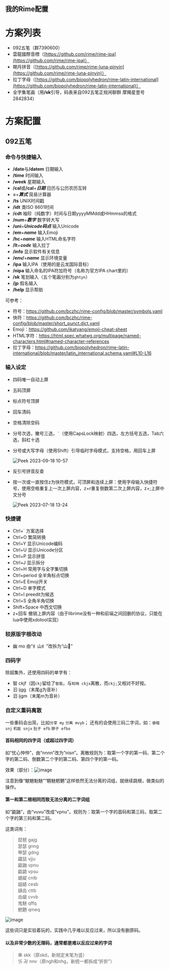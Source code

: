我的Rime配置
--
# 方案列表

- 092五笔（群7390600）
- 雲龍國際音標（[https://github.com/rime/rime-ipa](https://github.com/rime/rime-ipa)）
- 朙月拼音（[https://github.com/rime/rime-luna-pinyin](https://github.com/rime/rime-luna-pinyin)）
- 拉丁字母（[https://github.com/biopolyhedron/rime-latin-international](https://github.com/biopolyhedron/rime-latin-international)）
- 全字集笔画（用<b>/sk</b>引导，码表来自092五笔正规闲聊群 摩羯星壹号2842834）

# 方案配置

## 092五笔

### 命令与快捷输入

- **/date**与<b>/datem</b> 日期输入
- **/time** 时间输入
- **/week** 星期输入
- **/cal**或<b>/cal</b>+***日期*** 日历与公历农历互转
- **=**+***算式***  简易计算器
- **/ts** UNIX时间戳
- **/idt** 类ISO 8601时间
- **/cdt** 袖珍（纯数字）时间与日期yyyyMMdd或HHmmss的格式
- **/num**+***数字*** 数字转大写
- **/uni**+***Unicode码点*** 输入Unicode
- **/em**+***name*** 输入Emoji
- **/hc**+***name*** 输入HTML命名字符
- **/lt**+***code*** 输入拉丁
- **/info** 显示软件有关信息
- **/env/**+***name*** 显示环境变量
- **/ipa** 输入IPA（使用的是云龙国际音标）
- **/nipa** 输入命名的IPA符加符号（名称为官方IPA chart里的）
- **/sk** 笔划输入（五个笔画分别为`ghtyn`）
- **/jp** 假名输入
- **/help** 显示帮助

可参考：

- 符号：https://github.com/bczhc/rime-config/blob/master/symbols.yaml
- 快符：https://github.com/bczhc/rime-config/blob/master/short_punct.dict.yaml
- Emoji：https://github.com/ikatyang/emoji-cheat-sheet
- HTML字符：https://html.spec.whatwg.org/multipage/named-characters.html#named-character-references
- 拉丁字母：https://github.com/biopolyhedron/rime-latin-international/blob/master/latin_international.schema.yaml#L10-L16

### 输入设定

- 四码唯一自动上屏
- 五码顶屏
- 标点符号顶屏
- 回车清码
- 空格清除空码
- 分号次选，撇号三选，`` ` ``（使用CapsLock映射）四选，左方括号五选，Tab六选，斜杠十选
- 分号或大写字母（使用Shift）引导临时字母模式，支持空格，用回车上屏

  ![Peek 2023-09-18 10-57](https://github.com/bczhc/rime-config/assets/49330580/532f2388-3af1-4b9d-a55d-69ea02f589b7)

- 反引号拼音反查
- 按一次或一直按住z为快符模式，可顶屏和连续上屏：使用字母输入快捷符号，使用空格重复上一次上屏内容，z+r重复倒数第二次上屏内容，z+;上屏中文分号

  ![Peek 2023-07-18 13-24](https://github.com/bczhc/rime-config/assets/49330580/ac95c3aa-5950-4eee-891d-216e0903bac1)

### 快捷键

- Ctrl+\` 方案选择
- Ctrl+O 繁简转换
- Ctrl+Y 显示Unicode编码
- Ctrl+U 显示Unicode分区
- Ctrl+P 显示拼音
- Ctrl+J 显示拆分
- Ctrl+H 常用字与全字集切换
- Ctrl+period 全半角标点切换
- Ctrl+E Emoji开关
- Ctrl+D 单字模式
- Ctrl+I preedit为候选
- Ctrl+S 全角半角切换
- Shift+Space 中西文切换
- z+回车 撤销上屏内容（由于librime没有一种和前端之间回删的协议，只能在lua中使用xdotool实现）

### 较原版字根改动

- 幽 mo 由“纟山纟”改拆为“山𢆶”

### 四码字

除超集外，还使用四码的单字有：

- 智 ckjf（因`ckj`留给了`智能`，与`知晓 ckjx`离散，而`ckj;`又相对不好按。
- 汩 ijgg（末尾g为音补）
- 汨 ijgm（末尾m为音补）

### 自定义重码离散

一些重码会出简，比如`分享 my` `分离 mvyb`；
还有的会使用三码二字词，如：`昏暗 snj` `机能 snjx` `肚子 efb` `脖子 efbo`

#### 首码相同的四字词（或超过四字词）

如“忧心忡忡”，由“nnnn”改为“nisn”。离散规则为：取第一个字的第一码、第二个字的第二码、倒数第二个字的第二码、第四个字的第一码。

效果（部分）：![image](https://github.com/bczhc/rime-config/assets/49330580/6242d7b0-36fb-4839-a40c-e7a4974d76f6)


注意到像“魃魈魁魅”“魑魅魍魉”这样依然无法分离的词组，就继续跳根，做类似的操作。

#### 第一和第二根相同而致无法分离的二字词组

如“鼪鼬”，由“vuvu”改成“vpnu”。规则为：取第一个字的首码和第三码，取第二个字的第三码和第二码。

这类词有：

> 琵琶 gajg\
> 瑟瑟 gnng\
> 琴瑟 gdng\
> 鼹鼠 vjju\
> 鼪鼬 vpnu\
> 鼪鼯 vpsu\
> 龌龊 cnlb\
> 龃龉 cesb\
> 龋齿 cttb\
> 齿龈 cvvb\
> 鬼魅 qffq\
> 魍魉 qmeq

![image](https://github.com/bczhc/rime-config/assets/49330580/c1eaf04a-a52b-46e2-9d90-59eddcc34d5f)

这些词只是实验着玩的，实践中几乎难以反应过来，所以没有删原码。

#### 以及非常少数的无理码，通常都是难以反应过来的字词

> 串 skk（原skd，新规定末笔为竖）\
> 卐 卍 nnv（原ngh和nhg，新统一都拆成“折折”）
